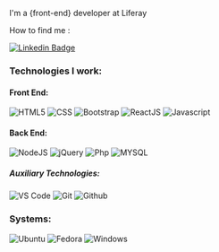 <!--
**Elvinho/Elvinho** is a ✨ _special_ ✨ repository because its `README.md` (this file) appears on your GitHub profile.

Here are some ideas to get you started:

- 🔭 I’m currently working on ***Liferay***
- 🌱 I’m currently learning React <img src="https://cdn.jsdelivr.net/gh/devicons/devicon/icons/react/react-original.svg" />
-->

I'm a {front-end} developer at Liferay
<div align='left'>
  How to find me :
  
  [![Linkedin Badge](https://img.shields.io/badge/-LinkedIn-blue?style=flat-square&logo=Linkedin&logoColor=white&link=https://www.linkedin.com/in/elvison-victor-a487a1106/)](https://www.linkedin.com/in/elvison-victor-a487a1106/)
</div>

### Technologies I work:

#### Front End:
![HTML5](https://img.shields.io/badge/HTML5-E34F26?style=for-the-badge&logo=html5&logoColor=white)
![CSS](https://img.shields.io/badge/CSS-1572B6?&style=for-the-badge&logo=css3&logoColor=white)
![Bootstrap](https://img.shields.io/badge/Bootstrap-563D7C?&style=for-the-badge&logo=bootstrap&logoColor=white)
![ReactJS](https://img.shields.io/badge/React-20232A?style=for-the-badge&logo=react&logoColor=61DAFB)
![Javascript](https://img.shields.io/badge/Javascript-f7df1e?style=for-the-badge&logo=javascript&logoColor=black)

#### Back End:
![NodeJS](https://img.shields.io/badge/Node.js-43853D?style=for-the-badge&logo=node.js&logoColor=white)
![jQuery](https://img.shields.io/badge/jQuery-0769AD?style=for-the-badge&logo=jquery&logoColor=black)
![Php](https://img.shields.io/badge/Php-777BB4?style=for-the-badge&logo=php&logoColor=white)
![MYSQL](https://img.shields.io/badge/MYSQL-005C84?&style=for-the-badge&logo=mysql&logoColor=white)

##### Auxiliary Technologies:
![VS Code](https://img.shields.io/badge/VS%20Code-007acc?style=for-the-badge&logo=visual-studio-code&logoColor=white)
![Git](https://img.shields.io/badge/Git-f05032?style=for-the-badge&logo=git&logoColor=white)
![Github](https://img.shields.io/badge/GitHub-100000?style=for-the-badge&logo=github&logoColor=white)

### Systems:
![Ubuntu](https://img.shields.io/badge/Ubuntu-E95420?style=for-the-badge&logo=ubuntu&logoColor=white)
![Fedora](https://img.shields.io/badge/Fedora-20232A?style=for-the-badge&logo=fedora&logoColor=white)
![Windows](https://img.shields.io/badge/Windows-007ACC?style=for-the-badge&logo=windows&logoColor=white)


